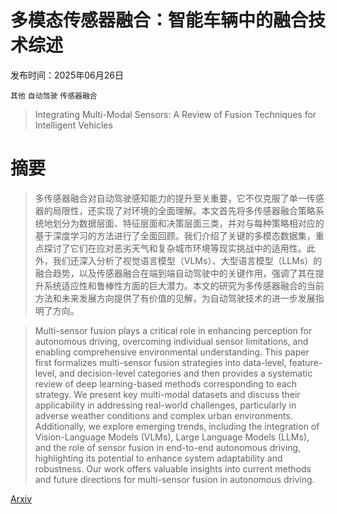 # 多模态传感器融合：智能车辆中的融合技术综述

发布时间：2025年06月26日

`其他` `自动驾驶` `传感器融合`

> Integrating Multi-Modal Sensors: A Review of Fusion Techniques for Intelligent Vehicles

# 摘要

> 多传感器融合对自动驾驶感知能力的提升至关重要，它不仅克服了单一传感器的局限性，还实现了对环境的全面理解。本文首先将多传感器融合策略系统地划分为数据层面、特征层面和决策层面三类，并对与每种策略相对应的基于深度学习的方法进行了全面回顾。我们介绍了关键的多模态数据集，重点探讨了它们在应对恶劣天气和复杂城市环境等现实挑战中的适用性。此外，我们还深入分析了视觉语言模型（VLMs）、大型语言模型（LLMs）的融合趋势，以及传感器融合在端到端自动驾驶中的关键作用，强调了其在提升系统适应性和鲁棒性方面的巨大潜力。本文的研究为多传感器融合的当前方法和未来发展方向提供了有价值的见解，为自动驾驶技术的进一步发展指明了方向。


> Multi-sensor fusion plays a critical role in enhancing perception for autonomous driving, overcoming individual sensor limitations, and enabling comprehensive environmental understanding. This paper first formalizes multi-sensor fusion strategies into data-level, feature-level, and decision-level categories and then provides a systematic review of deep learning-based methods corresponding to each strategy. We present key multi-modal datasets and discuss their applicability in addressing real-world challenges, particularly in adverse weather conditions and complex urban environments. Additionally, we explore emerging trends, including the integration of Vision-Language Models (VLMs), Large Language Models (LLMs), and the role of sensor fusion in end-to-end autonomous driving, highlighting its potential to enhance system adaptability and robustness. Our work offers valuable insights into current methods and future directions for multi-sensor fusion in autonomous driving.

[Arxiv](https://arxiv.org/abs/2506.21885)